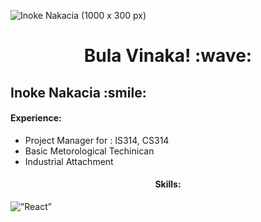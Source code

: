 
![Inoke Nakacia (1000 x 300 px)](https://user-images.githubusercontent.com/55421987/141046615-ae96e1fb-e21d-44b3-8206-9641ec54d1c6.png)

<!-- title only -->
<h1 align="center"> Bula Vinaka! :wave: </h1>

<!-- title with div -->
<div > <h2 > Inoke Nakacia :smile:</h2> </div>

<!-- title with span (you can render emojis or markdown inside it) -->
<span align="center"> <h4> Experience: </h4> </span>
<ul>
  <li>Project Manager for : IS314, CS314</li>
  <li>Basic Metorological Techinican</li>
  <li>Industrial Attachment</li>
</ul>

<div > 
<span align="center"> <h4> Skills: </h4> </span>
 <img alt=”React” src= "https://img.shields.io/badge/c++-%2300599C.svg?style=for-the-badge&logo=c%2B%2B&logoColor=white"/> 
 
</div>
